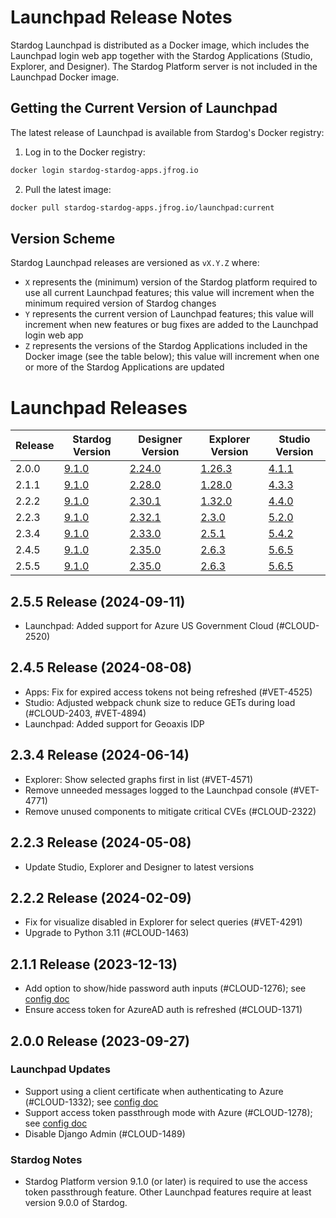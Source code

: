 # Launchpad Release Notes

Stardog Launchpad is distributed as a Docker image, which includes the Launchpad login web app together with the Stardog Applications (Studio, Explorer, and Designer). The Stardog Platform server is not included in the Launchpad Docker image.

## Getting the Current Version of Launchpad

The latest release of Launchpad is available from Stardog's Docker registry:

1. Log in to the Docker registry:

```bash
docker login stardog-stardog-apps.jfrog.io
```

2. Pull the latest image:

```bash
docker pull stardog-stardog-apps.jfrog.io/launchpad:current
```

## Version Scheme

Stardog Launchpad releases are versioned as `vX.Y.Z` where:

   - `X` represents the (minimum) version of the Stardog platform required to use all current Launchpad features; this value will increment when the minimum required version of Stardog changes
   - `Y` represents the current version of Launchpad features; this value will increment when new features or bug fixes are added to the Launchpad login web app
   - `Z` represents the versions of the Stardog Applications included in the Docker image (see the table below); this value will increment when one or more of the Stardog Applications are updated

# Launchpad Releases

| Release | Stardog Version | Designer Version | Explorer Version | Studio Version |
| ------- | --------------- | ---------------- | ---------------- | -------------- |
| 2.0.0   | [9.1.0](https://docs.stardog.com/release-notes/stardog-platform#910-release-2023-07-06) | [2.24.0](https://docs.stardog.com/release-notes/stardog-cloud/stardog-designer#v2240-release) | [1.26.3](https://docs.stardog.com/release-notes/stardog-cloud/stardog-explorer#v1263-release) | [4.1.1](https://docs.stardog.com/release-notes/stardog-cloud/stardog-studio#v411-release) |
| 2.1.1   | [9.1.0](https://docs.stardog.com/release-notes/stardog-platform#910-release-2023-07-06) | [2.28.0](https://docs.stardog.com/release-notes/stardog-cloud/stardog-designer#v2280-release) | [1.28.0](https://docs.stardog.com/release-notes/stardog-cloud/stardog-explorer#v1280-release) | [4.3.3](https://docs.stardog.com/release-notes/stardog-cloud/stardog-studio#v433-release) |
| 2.2.2   | [9.1.0](https://docs.stardog.com/release-notes/stardog-platform#910-release-2023-07-06) | [2.30.1](https://docs.stardog.com/release-notes/stardog-cloud/stardog-designer#v2301-release) | [1.32.0](https://docs.stardog.com/release-notes/stardog-cloud/stardog-explorer#v1320-release) | [4.4.0](https://docs.stardog.com/release-notes/stardog-cloud/stardog-studio#v440-release) |
| 2.2.3   | [9.1.0](https://docs.stardog.com/release-notes/stardog-platform#910-release-2023-07-06) | [2.32.1](https://docs.stardog.com/release-notes/stardog-cloud/stardog-designer#v2321-release) | [2.3.0](https://docs.stardog.com/release-notes/stardog-cloud/stardog-explorer#v230-release) | [5.2.0](https://docs.stardog.com/release-notes/stardog-cloud/stardog-studio#v520-release) |
| 2.3.4   | [9.1.0](https://docs.stardog.com/release-notes/stardog-platform#910-release-2023-07-06) | [2.33.0](https://docs.stardog.com/release-notes/stardog-cloud/stardog-designer#v2330-release) | [2.5.1](https://docs.stardog.com/release-notes/stardog-cloud/stardog-explorer#v251-release) | [5.4.2](https://docs.stardog.com/release-notes/stardog-cloud/stardog-studio#v542-release) |
| 2.4.5   | [9.1.0](https://docs.stardog.com/release-notes/stardog-platform#910-release-2023-07-06) | [2.35.0](https://docs.stardog.com/release-notes/stardog-cloud/stardog-designer#v2350-release) | [2.6.3](https://docs.stardog.com/release-notes/stardog-cloud/stardog-explorer#v263-release) | [5.6.5](https://docs.stardog.com/release-notes/stardog-cloud/stardog-studio#v565-release) |
| 2.5.5   | [9.1.0](https://docs.stardog.com/release-notes/stardog-platform#910-release-2023-07-06) | [2.35.0](https://docs.stardog.com/release-notes/stardog-cloud/stardog-designer#v2350-release) | [2.6.3](https://docs.stardog.com/release-notes/stardog-cloud/stardog-explorer#v263-release) | [5.6.5](https://docs.stardog.com/release-notes/stardog-cloud/stardog-studio#v565-release) |

## 2.5.5 Release (2024-09-11)

- Launchpad: Added support for Azure US Government Cloud (#CLOUD-2520)

## 2.4.5 Release (2024-08-08)

- Apps: Fix for expired access tokens not being refreshed (#VET-4525)
- Studio: Adjusted webpack chunk size to reduce GETs during load (#CLOUD-2403, #VET-4894)
- Launchpad: Added support for Geoaxis IDP

## 2.3.4 Release (2024-06-14)

- Explorer: Show selected graphs first in list (#VET-4571)
- Remove unneeded messages logged to the Launchpad console (#VET-4771)
- Remove unused components to mitigate critical CVEs (#CLOUD-2322)

## 2.2.3 Release (2024-05-08)

- Update Studio, Explorer and Designer to latest versions

## 2.2.2 Release (2024-02-09)

- Fix for visualize disabled in Explorer for select queries (#VET-4291)
- Upgrade to Python 3.11 (#CLOUD-1463)

## 2.1.1 Release (2023-12-13)

- Add option to show/hide password auth inputs (#CLOUD-1276); see [config doc](./?tab=readme-ov-file#configuration-options)
- Ensure access token for AzureAD auth is refreshed (#CLOUD-1371)

## 2.0.0 Release (2023-09-27)

### Launchpad Updates
- Support using a client certificate when authenticating to Azure (#CLOUD-1332); see [config doc](./azure/client-certificate-config.md)
- Support access token passthrough mode with Azure (#CLOUD-1278); see [config doc](./azure/access-token-passthrough-mode.md)
- Disable Django Admin (#CLOUD-1489)

### Stardog Notes
- Stardog Platform version 9.1.0 (or later) is required to use the access token passthrough feature. Other Launchpad features require at least version 9.0.0 of Stardog.
